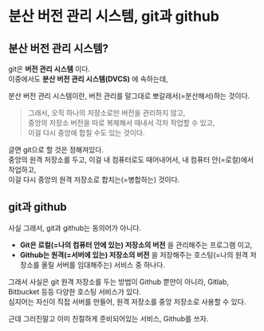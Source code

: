 # 분산 버전 관리 시스템, git과 github

## 분산 버전 관리 시스템?

git은 **버전 관리 시스템** 이다.  
이중에서도 **분산 버전 관리 시스템(DVCS)** 에 속하는데,  

분산 버전 관리 시스템이란, 버전 관리를 말그대로 뽀갈래서(=분산해서)하는 것이다.  

> 그래서, 오직 하나의 저장소로만 버전을 관리하지 않고,  
중앙의 저장소 버전을 따로 복제해서 때내서 각자 작업할 수 있고,  
이걸 다시 중앙에 합칠 수도 있는 것이다.


글면 git으로 할 것은 정해져있다.  
중앙의 원격 저장소를 두고, 이걸 내 컴퓨터로도 때어내어서, 내 컴퓨터 안(=로컬)에서 작업하고,  
이걸 다시 중앙의 원격 저장소로 합치는(=병합하는) 것이다.  

## git과 github

사실 그래서, git과 github는 동의어가 아니다.  

- **Git은 로컬(=나의 컴퓨터 안에 있는) 저장소의 버전** 을 관리해주는 프로그램 이고,  
- **Github는 원격(=서버에 있는) 저장소의 버전** 을 저장해주는 호스팅(=나의 원격 저장소를 올릴 서버를 임대해주는) 서비스 중 하나다.   

그래서 사실은 git 원격 저장소를 두는 방법이 Github 뿐만이 아니라, Gitlab, Bitbucket 등등 다양한 호스팅 서비스가 있다.  
심지어는 자신이 직접 서버를 만들어, 원격 저장소를 중앙 저장소로 사용할 수 있다.

근데 그러진말고 이미 친절하게 준비되어있는 서비스, Github를 쓰자. 
